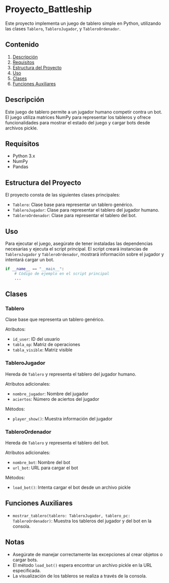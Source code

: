 # Proyecto_Battleship
Este proyecto implementa un juego de tablero simple en Python, utilizando las clases `Tablero`, `TableroJugador`, y `TableroOrdenador`.

## Contenido

1. [Descripción](#descripción)
2. [Requisitos](#requisitos)
3. [Estructura del Proyecto](#estructura-del-proyecto)
4. [Uso](#uso)
5. [Clases](#clases)
6. [Funciones Auxiliares](#funciones-auxiliares)

## Descripción

Este juego de tablero permite a un jugador humano competir contra un bot. El juego utiliza matrices NumPy para representar los tableros y ofrece funcionalidades para mostrar el estado del juego y cargar bots desde archivos pickle.

## Requisitos

- Python 3.x
- NumPy
- Pandas

## Estructura del Proyecto

El proyecto consta de las siguientes clases principales:

- `Tablero`: Clase base para representar un tablero genérico.
- `TableroJugador`: Clase para representar el tablero del jugador humano.
- `TableroOrdenador`: Clase para representar el tablero del bot.

## Uso

Para ejecutar el juego, asegúrate de tener instaladas las dependencias necesarias y ejecuta el script principal. El script creará instancias de `TableroJugador` y `TableroOrdenador`, mostrará información sobre el jugador y intentará cargar un bot.

```python
if __name__ == "__main__":
    # Código de ejemplo en el script principal
    ...
```

## Clases

### Tablero

Clase base que representa un tablero genérico.

Atributos:
- `id_user`: ID del usuario
- `tabla_op`: Matriz de operaciones
- `tabla_visible`: Matriz visible

### TableroJugador

Hereda de `Tablero` y representa el tablero del jugador humano.

Atributos adicionales:
- `nombre_jugador`: Nombre del jugador
- `aciertos`: Número de aciertos del jugador

Métodos:
- `player_show()`: Muestra información del jugador

### TableroOrdenador

Hereda de `Tablero` y representa el tablero del bot.

Atributos adicionales:
- `nombre_bot`: Nombre del bot
- `url_bot`: URL para cargar el bot

Métodos:
- `load_bot()`: Intenta cargar el bot desde un archivo pickle

## Funciones Auxiliares

- `mostrar_tablero(tablero: TableroJugador, tablero_pc: TableroOrdenador)`: Muestra los tableros del jugador y del bot en la consola.

## Notas

- Asegúrate de manejar correctamente las excepciones al crear objetos o cargar bots.
- El método `load_bot()` espera encontrar un archivo pickle en la URL especificada.
- La visualización de los tableros se realiza a través de la consola.